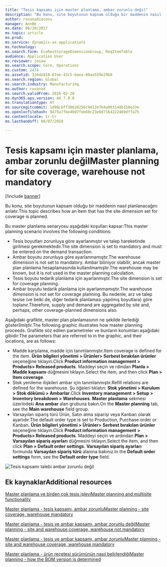 ```yaml
---
title: "Tesis kapsamı için master planlama, ambar zorunlu değil"
description: "Bu konu, site boyutunun kapsam olduğu bir maddenin nasıl planlanacağını anlatır."
author: roxanadiaconu
manager: AnnBe
ms.date: 06/20/2017
ms.topic: article
ms.prod: 
ms.service: dynamics-ax-applications
ms.technology: 
ms.search.form: EcoResStorageDimensionGroup, ReqItemTable
audience: Application User
ms.reviewer: josaw
ms.search.scope: Core, Operations
ms.custom: 2474
ms.assetid: 316da918-67ae-43c5-baea-00ae559e29b0
ms.search.region: Global
ms.search.industry: Manufacturing
ms.author: roxanad
ms.search.validFrom: 2016-02-28
ms.dyn365.ops.version: AX 7.0.0
ms.translationtype: HT
ms.sourcegitcommit: 1d98cbff30620256c9d13e7b4a90314db150e33e
ms.openlocfilehash: 9475a7fbe40d7feb60c23e0d7164222469dffa75
ms.contentlocale: tr-tr
ms.lasthandoff: 08/07/2018

---
```


# <a name="master-planning-for-site-coverage-warehouse-not-mandatory"></a><span data-ttu-id="fa042-103">Tesis kapsamı için master planlama, ambar zorunlu değil</span><span class="sxs-lookup"><span data-stu-id="fa042-103">Master planning for site coverage, warehouse not mandatory</span></span>

[!include [banner](../includes/banner.md)]

<span data-ttu-id="fa042-104">Bu konu, site boyutunun kapsam olduğu bir maddenin nasıl planlanacağını anlatır.</span><span class="sxs-lookup"><span data-stu-id="fa042-104">This topic describes how an item that has the site dimension set for coverage is planned.</span></span>

<span data-ttu-id="fa042-105">Bu master planlama senaryosu aşağıdaki koşulları kapsar:</span><span class="sxs-lookup"><span data-stu-id="fa042-105">This master planning scenario involves the following conditions:</span></span>

-   <span data-ttu-id="fa042-106">Tesis boyutları zorunluya göre ayarlanmıştır ve talep hareketinde girilmesi gerekmektedir.</span><span class="sxs-lookup"><span data-stu-id="fa042-106">The site dimension is set to mandatory and must be entered on the demand transaction.</span></span>
-   <span data-ttu-id="fa042-107">Ambar boyutu zorunluya göre ayarlanmamıştır.</span><span class="sxs-lookup"><span data-stu-id="fa042-107">The warehouse dimension is not set to mandatory.</span></span> <span data-ttu-id="fa042-108">Ambar biliniyor olabilir, ancak master plan planlama hesaplamasında kullanılmamıştır.</span><span class="sxs-lookup"><span data-stu-id="fa042-108">The warehouse may be known, but it is not used in the master planning calculation.</span></span>
-   <span data-ttu-id="fa042-109">Tesis boyutu tedarik planlama için ayarlanmıştır.</span><span class="sxs-lookup"><span data-stu-id="fa042-109">The site dimension is set for coverage planning.</span></span>
-   <span data-ttu-id="fa042-110">Ambar boyutu tedarik planlama için ayarlanmamıştır.</span><span class="sxs-lookup"><span data-stu-id="fa042-110">The warehouse dimension is not set for coverage planning.</span></span> <span data-ttu-id="fa042-111">Bu nedenle, arz ve talep tesise (ve belki de, diğer tedarik planlaması yapılmış boyutlara) göre toplanır.</span><span class="sxs-lookup"><span data-stu-id="fa042-111">Therefore, supply and demand are aggregated by site and, perhaps, other coverage-planned dimensions also.</span></span>

<span data-ttu-id="fa042-112">Aşağıdaki grafikte, master plan planlamasının ne şekilde ilerlediği gösterilmiştir.</span><span class="sxs-lookup"><span data-stu-id="fa042-112">The following graphic illustrates how master planning proceeds.</span></span> <span data-ttu-id="fa042-113">Grafikte söz edilen parametreler ve bunların konumları aşağıdaki gibidir:</span><span class="sxs-lookup"><span data-stu-id="fa042-113">The parameters that are referred to in the graphic, and their locations, are as follows:</span></span>
-   <span data-ttu-id="fa042-114">Madde karşılama, madde için tanımlanmıştır.</span><span class="sxs-lookup"><span data-stu-id="fa042-114">Item coverage is defined for the item.</span></span> <span data-ttu-id="fa042-115">**Ürün bilgileri yönetimi &gt; Ürünler&gt; Serbest bırakılan ürünler** seçeneğine tıklayın.</span><span class="sxs-lookup"><span data-stu-id="fa042-115">Click **Product information management &gt; Products&gt; Released products**.</span></span> <span data-ttu-id="fa042-116">Maddeyi seçin ve rdından **Planla &gt; Madde kapsamı** düğmesini tıklayın.</span><span class="sxs-lookup"><span data-stu-id="fa042-116">Select the item, and then click **Plan &gt; Item coverage**.</span></span>
-   <span data-ttu-id="fa042-117">Stok yenileme ilişkileri ambar için tanımlanmıştır.</span><span class="sxs-lookup"><span data-stu-id="fa042-117">Refill relations are defined for the warehouse.</span></span> <span data-ttu-id="fa042-118">Şu öğeleri tıklatın: **Stok yönetimi &gt; Kurulum &gt; Stok dökümü &gt; Ambarlar**.</span><span class="sxs-lookup"><span data-stu-id="fa042-118">Click **Inventory management &gt; Setup &gt; Inventory breakdown &gt; Warehouses**.</span></span> <span data-ttu-id="fa042-119">**Master planlama** sekmesi üzerindeki **Ana ambar** alan grubuna bakın.</span><span class="sxs-lookup"><span data-stu-id="fa042-119">On the **Master planning** tab, see the **Main warehouse** field group.</span></span>
-   <span data-ttu-id="fa042-120">Varsayılan sipariş türü Ürün, Satın alma siparişi veya Kanban olarak ayarlıdır.</span><span class="sxs-lookup"><span data-stu-id="fa042-120">The default order type is set to Production, Purchase order or Kanban.</span></span> <span data-ttu-id="fa042-121">**Ürün bilgileri yönetimi &gt; Ürünler&gt; Serbest bırakılan ürünler** seçeneğine tıklayın.</span><span class="sxs-lookup"><span data-stu-id="fa042-121">Click **Product information management &gt; Products&gt; Released products**.</span></span> <span data-ttu-id="fa042-122">Maddeyi seçin ve ardından **Plan &gt; Varsayılan sipariş ayarları** düğmesini tıklayın.</span><span class="sxs-lookup"><span data-stu-id="fa042-122">Select the item, and then click **Plan &gt; Default order settings**.</span></span> <span data-ttu-id="fa042-123">**Varsayılan sipariş ayarları** formunda **Varsayılan sipariş türü** alanına bakınız.</span><span class="sxs-lookup"><span data-stu-id="fa042-123">In the **Default order settings** form, see the **Default order type** field.</span></span>

![Tesis kapsamı talebi ambar zorunlu değil    ](./media/multisitedemandexplosionscenarioforsitecoveragewarehousenotmandatory.jpg)



<a name="additional-resources"></a><span data-ttu-id="fa042-125">Ek kaynaklar</span><span class="sxs-lookup"><span data-stu-id="fa042-125">Additional resources</span></span>
--------

[<span data-ttu-id="fa042-126">Master planlama ve birden çok tesis işlevi</span><span class="sxs-lookup"><span data-stu-id="fa042-126">Master planning and multisite functionality</span></span>](master-plan-multisite-functionality.md)

[<span data-ttu-id="fa042-127">Master planlama - tesis kapsamı, ambar zorunlu</span><span class="sxs-lookup"><span data-stu-id="fa042-127">Master planning - site coverage, warehouse mandatory</span></span>](master-plan-site-coverage-warehouse-mandatory.md)

[<span data-ttu-id="fa042-128">Master planlama - tesis ve ambar kapsamı, ambar zorunlu değil</span><span class="sxs-lookup"><span data-stu-id="fa042-128">Master planning - site and warehouse coverage, warehouse not mandatory</span></span>](master-plan-site-warehouse-coverage-warehouse-not-mandatory.md)

[<span data-ttu-id="fa042-129">Master planlama - tesis ve ambar kapsamı, ambar zorunlu</span><span class="sxs-lookup"><span data-stu-id="fa042-129">Master planning - site and warehouse coverage, warehouse mandatory</span></span>](master-plan-site-warehouse-coverage-warehouse-mandatory.md)

[<span data-ttu-id="fa042-130">Master planlama - ürün reçetesi sürümünün nasıl belirlendiği</span><span class="sxs-lookup"><span data-stu-id="fa042-130">Master planning - how the BOM version is determined</span></span>](master-plan-bom-version-determined.md)




